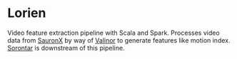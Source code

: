 # Lorien
Video feature extraction pipeline with Scala and Spark.
Processes video data from [SauronX](https://github.com/kokellab/sauronx) by way of [Valinor](https://github.com/kokellab/valinor) to generate features like motion index.
[Sorontar](https://github.com/kokellab/sorontar) is downstream of this pipeline.


